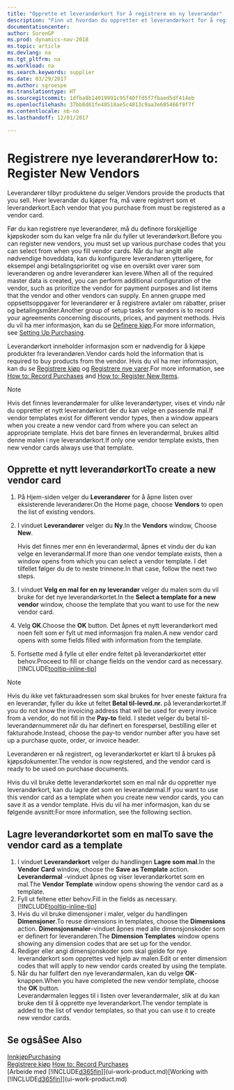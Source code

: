 ```yaml
---
title: "Opprette et leverandørkort for å registrere en ny leverandør"
description: "Finn ut hvordan du oppretter et leverandørkort for å registrere en ny leverandør."
documentationcenter: 
author: SorenGP
ms.prod: dynamics-nav-2018
ms.topic: article
ms.devlang: na
ms.tgt_pltfrm: na
ms.workload: na
ms.search.keywords: supplier
ms.date: 03/29/2017
ms.author: sgroespe
ms.translationtype: HT
ms.sourcegitcommit: 1dfba8b14019991c95f40ffd5f7fbaed5df414eb
ms.openlocfilehash: 37bb8d61fe48518ae5c4813c9aa3e605466f9f7f
ms.contentlocale: nb-no
ms.lasthandoff: 12/01/2017

---
```

# <a name="how-to-register-new-vendors"></a><span data-ttu-id="a11cf-103">Registrere nye leverandører</span><span class="sxs-lookup"><span data-stu-id="a11cf-103">How to: Register New Vendors</span></span>
<span data-ttu-id="a11cf-104">Leverandører tilbyr produktene du selger.</span><span class="sxs-lookup"><span data-stu-id="a11cf-104">Vendors provide the products that you sell.</span></span> <span data-ttu-id="a11cf-105">Hver leverandør du kjøper fra, må være registrert som et leverandørkort.</span><span class="sxs-lookup"><span data-stu-id="a11cf-105">Each vendor that you purchase from must be registered as a vendor card.</span></span>

<span data-ttu-id="a11cf-106">Før du kan registrere nye leverandører, må du definere forskjellige kjøpskoder som du kan velge fra når du fyller ut leverandørkort.</span><span class="sxs-lookup"><span data-stu-id="a11cf-106">Before you can register new vendors, you must set up various purchase codes that you can select from when you fill vendor cards.</span></span> <span data-ttu-id="a11cf-107">Når du har angitt alle nødvendige hoveddata, kan du konfigurere leverandøren ytterligere, for eksempel angi betalingsprioritet og vise en oversikt over varer som leverandøren og andre leverandører kan levere.</span><span class="sxs-lookup"><span data-stu-id="a11cf-107">When all of the required master data is created, you can perform additional configuration of the vendor, such as prioritize the vendor for payment purposes and list items that the vendor and other vendors can supply.</span></span> <span data-ttu-id="a11cf-108">En annen gruppe med oppsettsoppgaver for leverandører er å registrere avtaler om rabatter, priser og betalingsmåter.</span><span class="sxs-lookup"><span data-stu-id="a11cf-108">Another group of setup tasks for vendors is to record your agreements concerning discounts, prices, and payment methods.</span></span> <span data-ttu-id="a11cf-109">Hvis du vil ha mer informasjon, kan du se [Definere kjøp](purchasing-setup-purchasing.md).</span><span class="sxs-lookup"><span data-stu-id="a11cf-109">For more information, see [Setting Up Purchasing](purchasing-setup-purchasing.md).</span></span>

<span data-ttu-id="a11cf-110">Leverandørkort inneholder informasjon som er nødvendig for å kjøpe produkter fra leverandøren.</span><span class="sxs-lookup"><span data-stu-id="a11cf-110">Vendor cards hold the information that is required to buy products from the vendor.</span></span> <span data-ttu-id="a11cf-111">Hvis du vil ha mer informasjon, kan du se [Registrere kjøp](purchasing-how-record-purchases.md) og [Registrere nye varer](inventory-how-register-new-items.md).</span><span class="sxs-lookup"><span data-stu-id="a11cf-111">For more information, see [How to: Record Purchases](purchasing-how-record-purchases.md) and [How to: Register New Items](inventory-how-register-new-items.md).</span></span>

> [!NOTE]  
>   <span data-ttu-id="a11cf-112">Hvis det finnes leverandørmaler for ulike leverandørtyper, vises et vindu når du oppretter et nytt leverandørkort der du kan velge en passende mal.</span><span class="sxs-lookup"><span data-stu-id="a11cf-112">If vendor templates exist for different vendor types, then a window appears when you create a new vendor card from where you can select an appropriate template.</span></span> <span data-ttu-id="a11cf-113">Hvis det bare finnes én leverandørmal, brukes alltid denne malen i nye leverandørkort.</span><span class="sxs-lookup"><span data-stu-id="a11cf-113">If only one vendor template exists, then new vendor cards always use that template.</span></span>

## <a name="to-create-a-new-vendor-card"></a><span data-ttu-id="a11cf-114">Opprette et nytt leverandørkort</span><span class="sxs-lookup"><span data-stu-id="a11cf-114">To create a new vendor card</span></span>
1. <span data-ttu-id="a11cf-115">På Hjem-siden velger du **Leverandører** for å åpne listen over eksisterende leverandører.</span><span class="sxs-lookup"><span data-stu-id="a11cf-115">On the Home page, choose **Vendors** to open the list of existing vendors.</span></span>  
2. <span data-ttu-id="a11cf-116">I vinduet **Leverandører** velger du **Ny**.</span><span class="sxs-lookup"><span data-stu-id="a11cf-116">In the **Vendors** window, Choose **New**.</span></span>

    <span data-ttu-id="a11cf-117">Hvis det finnes mer enn én leverandørmal, åpnes et vindu der du kan velge en leverandørmal.</span><span class="sxs-lookup"><span data-stu-id="a11cf-117">If more than one vendor template exists, then a window opens from which you can select a vendor template.</span></span> <span data-ttu-id="a11cf-118">I det tilfellet følger du de to neste trinnene.</span><span class="sxs-lookup"><span data-stu-id="a11cf-118">In that case, follow the next two steps.</span></span>
3. <span data-ttu-id="a11cf-119">I vinduet **Velg en mal for en ny leverandør** velger du malen som du vil bruke for det nye leverandørkortet.</span><span class="sxs-lookup"><span data-stu-id="a11cf-119">In the **Select a template for a new vendor** window, choose the template that you want to use for the new vendor card.</span></span>
4. <span data-ttu-id="a11cf-120">Velg **OK**.</span><span class="sxs-lookup"><span data-stu-id="a11cf-120">Choose the **OK** button.</span></span> <span data-ttu-id="a11cf-121">Det åpnes et nytt leverandørkort med noen felt som er fylt ut med informasjon fra malen.</span><span class="sxs-lookup"><span data-stu-id="a11cf-121">A new vendor card opens with some fields filled with information from the template.</span></span>
5. <span data-ttu-id="a11cf-122">Fortsette med å fylle ut eller endre feltet på leverandørkortet etter behov.</span><span class="sxs-lookup"><span data-stu-id="a11cf-122">Proceed to fill or change fields on the vendor card as necessary.</span></span> [!INCLUDE[tooltip-inline-tip](includes/tooltip-inline-tip_md.md)]

> [!NOTE]  
>   <span data-ttu-id="a11cf-123">Hvis du ikke vet fakturaadressen som skal brukes for hver eneste faktura fra en leverandør, fyller du ikke ut feltet **Betal til-levrd.nr.** på leverandørkortet.</span><span class="sxs-lookup"><span data-stu-id="a11cf-123">If you do not know the invoicing address that will be used for every invoice from a vendor, do not fill in the **Pay-to** field.</span></span> <span data-ttu-id="a11cf-124">I stedet velger du betal til-leverandørnummeret når du har definert en forespørsel, bestilling eller et fakturahode.</span><span class="sxs-lookup"><span data-stu-id="a11cf-124">Instead, choose the pay-to vendor number after you have set up a purchase quote, order, or invoice header.</span></span>

<span data-ttu-id="a11cf-125">Leverandøren er nå registrert, og leverandørkortet er klart til å brukes på kjøpsdokumenter.</span><span class="sxs-lookup"><span data-stu-id="a11cf-125">The vendor is now registered, and the vendor card is ready to be used on purchase documents.</span></span>

<span data-ttu-id="a11cf-126">Hvis du vil bruke dette leverandørkortet som en mal når du oppretter nye leverandørkort, kan du lagre det som en leverandørmal.</span><span class="sxs-lookup"><span data-stu-id="a11cf-126">If you want to use this vendor card as a template when you create new vendor cards, you can save it as a vendor template.</span></span> <span data-ttu-id="a11cf-127">Hvis du vil ha mer informasjon, kan du se følgende avsnitt:</span><span class="sxs-lookup"><span data-stu-id="a11cf-127">For more information, see the following section.</span></span>

## <a name="to-save-the-vendor-card-as-a-template"></a><span data-ttu-id="a11cf-128">Lagre leverandørkortet som en mal</span><span class="sxs-lookup"><span data-stu-id="a11cf-128">To save the vendor card as a template</span></span>
1. <span data-ttu-id="a11cf-129">I vinduet **Leverandørkort** velger du handlingen **Lagre som mal**.</span><span class="sxs-lookup"><span data-stu-id="a11cf-129">In the **Vendor Card** window, choose the **Save as Template** action.</span></span> <span data-ttu-id="a11cf-130">**Leverandørmal**  -vinduet åpnes og viser leverandørkortet som en mal.</span><span class="sxs-lookup"><span data-stu-id="a11cf-130">The **Vendor Template** window opens showing the vendor card as a template.</span></span>
2. <span data-ttu-id="a11cf-131">Fyll ut feltene etter behov.</span><span class="sxs-lookup"><span data-stu-id="a11cf-131">Fill in the fields as necessary.</span></span> [!INCLUDE[tooltip-inline-tip](includes/tooltip-inline-tip_md.md)]
3. <span data-ttu-id="a11cf-132">Hvis du vil bruke dimensjoner i maler, velger du handlingen **Dimensjoner**.</span><span class="sxs-lookup"><span data-stu-id="a11cf-132">To reuse dimensions in templates, choose the **Dimensions** action.</span></span> <span data-ttu-id="a11cf-133">**Dimensjonsmaler**-vinduet åpnes med alle dimensjonskoder som er definert for leverandøren.</span><span class="sxs-lookup"><span data-stu-id="a11cf-133">The **Dimension Templates** window opens showing any dimension codes that are set up for the vendor.</span></span>
4. <span data-ttu-id="a11cf-134">Rediger eller angi dimensjonskoder som skal gjelde for nye leverandørkort som opprettes ved hjelp av malen.</span><span class="sxs-lookup"><span data-stu-id="a11cf-134">Edit or enter dimension codes that will apply to new vendor cards created by using the template.</span></span>
5. <span data-ttu-id="a11cf-135">Når du har fullført den nye leverandørmalen, kan du velge **OK**-knappen.</span><span class="sxs-lookup"><span data-stu-id="a11cf-135">When you have completed the new vendor template, choose the **OK** button.</span></span>  
   <span data-ttu-id="a11cf-136">Leverandørmalen legges til i listen over leverandørmaler, slik at du kan bruke den til å opprette nye leverandørkort.</span><span class="sxs-lookup"><span data-stu-id="a11cf-136">The vendor template is added to the list of vendor templates, so that you can use it to create new vendor cards.</span></span>

## <a name="see-also"></a><span data-ttu-id="a11cf-137">Se også</span><span class="sxs-lookup"><span data-stu-id="a11cf-137">See Also</span></span>
[<span data-ttu-id="a11cf-138">Innkjøp</span><span class="sxs-lookup"><span data-stu-id="a11cf-138">Purchasing</span></span>](purchasing-manage-purchasing.md)  
<span data-ttu-id="a11cf-139">[Registrere kjøp](purchasing-how-record-purchases.md) </span><span class="sxs-lookup"><span data-stu-id="a11cf-139">[How to: Record Purchases](purchasing-how-record-purchases.md) </span></span>  
<span data-ttu-id="a11cf-140">[Arbeide med [!INCLUDE[d365fin](includes/d365fin_md.md)]](ui-work-product.md)</span><span class="sxs-lookup"><span data-stu-id="a11cf-140">[Working with [!INCLUDE[d365fin](includes/d365fin_md.md)]](ui-work-product.md)</span></span>  

